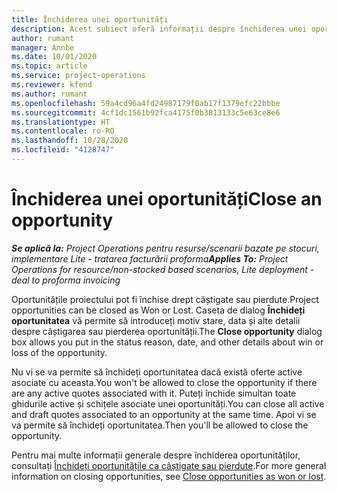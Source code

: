 ```yaml
---
title: Închiderea unei oportunități
description: Acest subiect oferă informații despre închiderea unei oportunități de proiect.
author: rumant
manager: Annbe
ms.date: 10/01/2020
ms.topic: article
ms.service: project-operations
ms.reviewer: kfend
ms.author: rumant
ms.openlocfilehash: 59a4cd96a4fd24987179f0ab17f1379efc22bbbe
ms.sourcegitcommit: 4cf1dc1561b92fca4175f0b3813133c5e63ce8e6
ms.translationtype: HT
ms.contentlocale: ro-RO
ms.lasthandoff: 10/28/2020
ms.locfileid: "4128747"
---
```

# <a name="close-an-opportunity"></a><span data-ttu-id="aa4bd-103">Închiderea unei oportunități</span><span class="sxs-lookup"><span data-stu-id="aa4bd-103">Close an opportunity</span></span>

<span data-ttu-id="aa4bd-104">_**Se aplică la:** Project Operations pentru resurse/scenarii bazate pe stocuri, implementare Lite - tratarea facturării proforma_</span><span class="sxs-lookup"><span data-stu-id="aa4bd-104">_**Applies To:** Project Operations for resource/non-stocked based scenarios, Lite deployment - deal to proforma invoicing_</span></span>

<span data-ttu-id="aa4bd-105">Oportunitățile proiectului pot fi închise drept câștigate sau pierdute.</span><span class="sxs-lookup"><span data-stu-id="aa4bd-105">Project opportunities can be closed as Won or Lost.</span></span> <span data-ttu-id="aa4bd-106">Caseta de dialog **Închideți oportunitatea** vă permite să introduceți motiv stare, data și alte detalii despre câștigarea sau pierderea oportunității.</span><span class="sxs-lookup"><span data-stu-id="aa4bd-106">The **Close opportunity** dialog box allows you put in the status reason, date, and other details about win or loss of the opportunity.</span></span>

<span data-ttu-id="aa4bd-107">Nu vi se va permite să închideți oportunitatea dacă există oferte active asociate cu aceasta.</span><span class="sxs-lookup"><span data-stu-id="aa4bd-107">You won't be allowed to close the opportunity if there are any active quotes associated with it.</span></span> <span data-ttu-id="aa4bd-108">Puteți închide simultan toate ghidurile active și schițele asociate unei oportunități.</span><span class="sxs-lookup"><span data-stu-id="aa4bd-108">You can close all active and draft quotes associated to an opportunity at the same time.</span></span> <span data-ttu-id="aa4bd-109">Apoi vi se va permite să închideți oportunitatea.</span><span class="sxs-lookup"><span data-stu-id="aa4bd-109">Then you'll be allowed to close the opportunity.</span></span>

<span data-ttu-id="aa4bd-110">Pentru mai multe informații generale despre închiderea oportunităților, consultați [Închideți oportunitățile ca câștigate sau pierdute](https://docs.microsoft.com/dynamics365/sales-enterprise/close-opportunity-won-lost-sales).</span><span class="sxs-lookup"><span data-stu-id="aa4bd-110">For more general information on closing opportunities, see [Close opportunities as won or lost](https://docs.microsoft.com/dynamics365/sales-enterprise/close-opportunity-won-lost-sales).</span></span>
